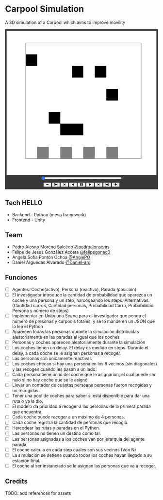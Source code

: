 # Carpool Simulation

A 3D simulation of a Carpool which aims to improve movility

![](screenshot.png)

## Tech HELLO

- Backend - Python (mesa framework)
- Frontend - Unity

## Team

- Pedro Alosno Moreno Salcedo [@pedroalonsoms](https://github.com/pedroalonsoms)
- Felipe de Jesus González Acosta [@felipegonac0](https://github.com/felipegonac0)
- Angela Sofía Pontón Ochoa [@AngiePO](https://github.com/AngiePO)
- Daniel Arguedas Alvarado [@Daniel-arg](https://github.com/Daniel-arg)

## Funciones

- [ ] Agentes: Coche(activo), Persona (reactivo), Parada (posición)
- [ ] El investigador introduce la cantidad de probabilidad que aparezca un coche y una persona y un step, harcodeando los steps. Alternativas: (Cantidad carros, Cantidad personas, Probabilidad Carro, Probabilidad Persona y número de steps)
- [ ] Implementar en Unity una Scene para el investigador que ponga el número de presonas y carpools totales, y se lo mande en un JSON que lo lea el Python
- [ ] Aparecen todas las personas durante la simulación distribuidas aleatoriamente en las paradas al igual que los coches
- [ ] Personas y coches aparecen aleatoriamente durante la simulación
- [ ] Los coches tienen un delay. El delay es medido en steps. Durante el delay, a cada coche se le asignan personas a recoger.
- [ ] Las personas son unicamente reactivas
- [ ] Los coches checan si hay una persona en los 8 vecinos (sin diagonales) y las recogen cuando les pasan a un lado.
- [ ] Cada persona tiene un id del coche que le asignarion, el cual puede ser nulo si no hay coche que se le asignó.
- [ ] Llevar un contador de cuántas persoans personas fueron recogidas y no recogidas.
- [ ] Tener una pool de coches para saber si está disponible para dar una ruta o ya la dio.
- [ ] El modelo da prioridad a recoger a las personas de la primera parada que encuentra.
- [ ] Cada coche puede recoger a un máximo de 4 personas.
- [ ] Cada coche registra la cantidad de personas que recogió.
- [ ] Harcodear las rutas y paradas en el Python.
- [ ] Las personas no tienen un destino como tal.
- [ ] Las personas asignadas a los coches van por jerarquía del agente parada.
- [ ] El coche calcula en cada step cuales son sus vecinos (Von N)
- [ ] La simulación se detiene cuando todos los coches hayan llegado a su estación final.
- [ ] El coche al ser instanciado se le asignan las personas que va a recoger.

## Credits

TODO: add references for assets

